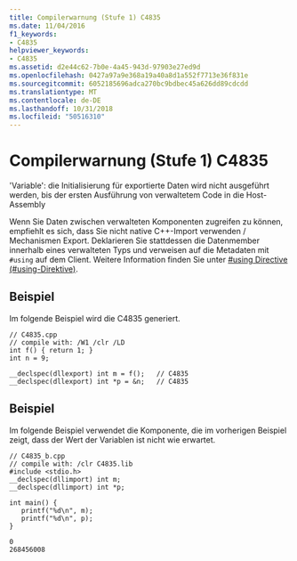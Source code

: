 ```yaml
---
title: Compilerwarnung (Stufe 1) C4835
ms.date: 11/04/2016
f1_keywords:
- C4835
helpviewer_keywords:
- C4835
ms.assetid: d2e44c62-7b0e-4a45-943d-97903e27ed9d
ms.openlocfilehash: 0427a97a9e368a19a40a8d1a552f7713e36f831e
ms.sourcegitcommit: 6052185696adca270bc9bdbec45a626dd89cdcdd
ms.translationtype: MT
ms.contentlocale: de-DE
ms.lasthandoff: 10/31/2018
ms.locfileid: "50516310"
---
```

# <a name="compiler-warning-level-1-c4835"></a>Compilerwarnung (Stufe 1) C4835

'Variable': die Initialisierung für exportierte Daten wird nicht ausgeführt werden, bis der ersten Ausführung von verwaltetem Code in die Host-Assembly

Wenn Sie Daten zwischen verwalteten Komponenten zugreifen zu können, empfiehlt es sich, dass Sie nicht native C++-Import verwenden / Mechanismen Export. Deklarieren Sie stattdessen die Datenmember innerhalb eines verwalteten Typs und verweisen auf die Metadaten mit `#using` auf dem Client. Weitere Information finden Sie unter [#using Directive (#using-Direktive)](../../preprocessor/hash-using-directive-cpp.md).

## <a name="example"></a>Beispiel

Im folgende Beispiel wird die C4835 generiert.

```
// C4835.cpp
// compile with: /W1 /clr /LD
int f() { return 1; }
int n = 9;

__declspec(dllexport) int m = f();   // C4835
__declspec(dllexport) int *p = &n;   // C4835
```

## <a name="example"></a>Beispiel

Im folgende Beispiel verwendet die Komponente, die im vorherigen Beispiel zeigt, dass der Wert der Variablen ist nicht wie erwartet.

```
// C4835_b.cpp
// compile with: /clr C4835.lib
#include <stdio.h>
__declspec(dllimport) int m;
__declspec(dllimport) int *p;

int main() {
   printf("%d\n", m);
   printf("%d\n", p);
}
```

```Output
0
268456008
```